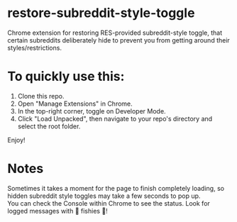 # restore-subreddit-style-toggle
Chrome extension for restoring RES-provided subreddit-style toggle, that certain subreddits deliberately hide to prevent you from getting around their styles/restrictions.

# To quickly use this:
1) Clone this repo.
2) Open "Manage Extensions" in Chrome.
3) In the top-right corner, toggle on Developer Mode.
4) Click "Load Unpacked", then navigate to your repo's directory and select the root folder.

Enjoy!

# Notes
Sometimes it takes a moment for the page to finish completely loading, so hidden subreddit style toggles may take a few seconds to pop up.  
You can check the Console within Chrome to see the status. Look for logged messages with 🐠 fishies 🐠!
